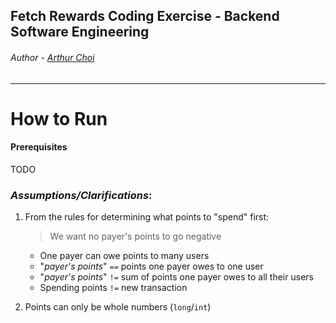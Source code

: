 
## Fetch Rewards Coding Exercise - Backend Software Engineering

###### Author - [Arthur Choi](https://github.com/a-choi)

---

# How to Run

#### Prerequisites
TODO

### _*Assumptions/Clarifications*_:
1) From the rules for determining what points to "spend" first:
    >We want no payer's points to go negative
    
    - One payer can owe points to many users
    - "_payer's points_" `==` points one payer owes to one user
    - "_payer's points_" `!=` sum of points one payer owes to all their users
    - Spending points `!=` new transaction 
2) Points can only be whole numbers (`long`/`int`)
